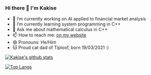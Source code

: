 ### Hi there 👋 I'm Kakise

- 🔭 I’m currently working on AI applied to financial market analysis 
- 🌱 I’m currently learning system programming in C++
- 💬 Ask me about mathematical calculus in C++
- 📫 How to reach me: [on my website](https://sr-sam.tech)
- 😄 Pronouns: He/Him
- 🐱 Proud cat dad of Tiploof, born 19/03/2021 :)

[![Kakise's github stats](https://github-readme-stats.vercel.app/api?username=Kakise&theme=default&show_icons=true&count_private=true&include_all_commits=true&custom_title=Kakise%20statistics)](https://github.com/Kakise)

[![Top Langs](https://github-readme-stats.vercel.app/api/top-langs/?username=Kakise&theme=default&hide=cmake,makefile)](https://github.com/Kakise)
